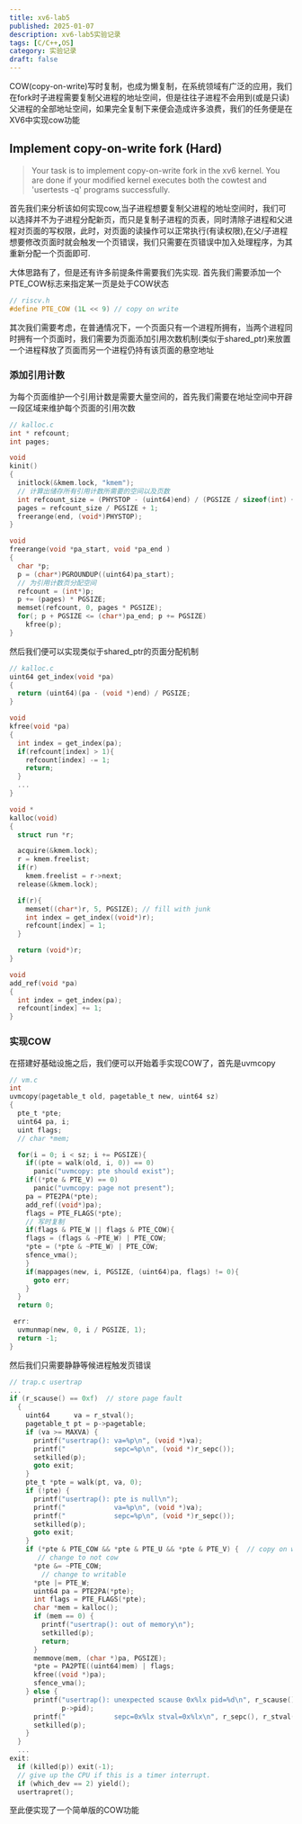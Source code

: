 ```yaml
---
title: xv6-lab5
published: 2025-01-07
description: xv6-lab5实验记录
tags: [C/C++,OS]
category: 实验记录
draft: false
---
```


COW(copy-on-write)写时复制，也成为懒复制，在系统领域有广泛的应用，我们在fork时子进程需要复制父进程的地址空间，但是往往子进程不会用到(或是只读)父进程的全部地址空间，如果完全复制下来便会造成许多浪费，我们的任务便是在XV6中实现cow功能

## Implement copy-on-write fork (Hard)

> Your task is to implement copy-on-write fork in the xv6 kernel. You are done if your modified kernel executes both the cowtest and 'usertests -q' programs successfully.

首先我们来分析该如何实现cow,当子进程想要复制父进程的地址空间时，我们可以选择并不为子进程分配新页，而只是复制子进程的页表，同时清除子进程和父进程对页面的写权限，此时，对页面的读操作可以正常执行(有读权限),在父/子进程想要修改页面时就会触发一个页错误，我们只需要在页错误中加入处理程序，为其重新分配一个页面即可.

大体思路有了，但是还有许多前提条件需要我们先实现.
首先我们需要添加一个PTE_COW标志来指定某一页是处于COW状态

```c
// riscv.h
#define PTE_COW (1L << 9) // copy on write
```

其次我们需要考虑，在普通情况下，一个页面只有一个进程所拥有，当两个进程同时拥有一个页面时，我们需要为页面添加引用次数机制(类似于shared_ptr)来放置一个进程释放了页面而另一个进程仍持有该页面的悬空地址

### 添加引用计数

为每个页面维护一个引用计数是需要大量空间的，首先我们需要在地址空间中开辟一段区域来维护每个页面的引用次数

```c
// kalloc.c
int * refcount;
int pages;

void
kinit()
{
  initlock(&kmem.lock, "kmem");
  // 计算出储存所有引用计数所需要的空间以及页数
  int refcount_size = (PHYSTOP - (uint64)end) / (PGSIZE / sizeof(int) + 1);
  pages = refcount_size / PGSIZE + 1;
  freerange(end, (void*)PHYSTOP);
}

void
freerange(void *pa_start, void *pa_end )
{
  char *p;
  p = (char*)PGROUNDUP((uint64)pa_start);
  // 为引用计数页分配空间
  refcount = (int*)p;
  p += (pages) * PGSIZE;
  memset(refcount, 0, pages * PGSIZE);
  for(; p + PGSIZE <= (char*)pa_end; p += PGSIZE)
    kfree(p);
}

```

然后我们便可以实现类似于shared_ptr的页面分配机制

```c
// kalloc.c
uint64 get_index(void *pa)
{
  return (uint64)(pa - (void *)end) / PGSIZE;
}

void
kfree(void *pa)
{
  int index = get_index(pa);
  if(refcount[index] > 1){
    refcount[index] -= 1;
    return;
  }
  ...
}

void *
kalloc(void)
{
  struct run *r;

  acquire(&kmem.lock);
  r = kmem.freelist;
  if(r)
    kmem.freelist = r->next;
  release(&kmem.lock);

  if(r){
    memset((char*)r, 5, PGSIZE); // fill with junk
    int index = get_index((void*)r);
    refcount[index] = 1;
  }

  return (void*)r;
}

void 
add_ref(void *pa)
{
  int index = get_index(pa);
  refcount[index] += 1;
}

```

### 实现COW

在搭建好基础设施之后，我们便可以开始着手实现COW了，首先是uvmcopy

```c
// vm.c
int
uvmcopy(pagetable_t old, pagetable_t new, uint64 sz)
{
  pte_t *pte;
  uint64 pa, i;
  uint flags;
  // char *mem;

  for(i = 0; i < sz; i += PGSIZE){
    if((pte = walk(old, i, 0)) == 0)
      panic("uvmcopy: pte should exist");
    if((*pte & PTE_V) == 0)
      panic("uvmcopy: page not present");
    pa = PTE2PA(*pte);
    add_ref((void*)pa);
    flags = PTE_FLAGS(*pte);
    // 写时复制
    if(flags & PTE_W || flags & PTE_COW){
    flags = (flags & ~PTE_W) | PTE_COW;
    *pte = (*pte & ~PTE_W) | PTE_COW;
    sfence_vma();
    }
    if(mappages(new, i, PGSIZE, (uint64)pa, flags) != 0){
      goto err;
    }
  }
  return 0;

 err:
  uvmunmap(new, 0, i / PGSIZE, 1);
  return -1;
}
```

然后我们只需要静静等候进程触发页错误

```c
// trap.c usertrap
...
if (r_scause() == 0xf)  // store page fault
  {
    uint64      va = r_stval();
    pagetable_t pt = p->pagetable;
    if (va >= MAXVA) {
      printf("usertrap(): va=%p\n", (void *)va);
      printf("            sepc=%p\n", (void *)r_sepc());
      setkilled(p);
      goto exit;
    }
    pte_t *pte = walk(pt, va, 0);
    if (!pte) {
      printf("usertrap(): pte is null\n");
      printf("            va=%p\n", (void *)va);
      printf("            sepc=%p\n", (void *)r_sepc());
      setkilled(p);
      goto exit;
    }
    if (*pte & PTE_COW && *pte & PTE_U && *pte & PTE_V) {  // copy on write
       // change to not cow
      *pte &= ~PTE_COW;                                   
        // change to writable
      *pte |= PTE_W;                                       
      uint64 pa = PTE2PA(*pte);
      int flags = PTE_FLAGS(*pte);
      char *mem = kalloc();
      if (mem == 0) {
        printf("usertrap(): out of memory\n");
        setkilled(p);
        return;
      }
      memmove(mem, (char *)pa, PGSIZE);
      *pte = PA2PTE((uint64)mem) | flags;
      kfree((void *)pa);
      sfence_vma();
    } else {
      printf("usertrap(): unexpected scause 0x%lx pid=%d\n", r_scause(),
             p->pid);
      printf("            sepc=0x%lx stval=0x%lx\n", r_sepc(), r_stval());
      setkilled(p);
    }
  }
  ...
exit:
  if (killed(p)) exit(-1);
  // give up the CPU if this is a timer interrupt.
  if (which_dev == 2) yield();
  usertrapret();
```

至此便实现了一个简单版的COW功能